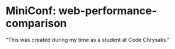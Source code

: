 # MiniConf: web-performance-comparison   
"This was created during my time as a student at Code Chrysalis."
